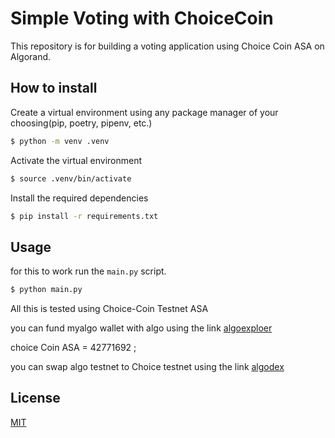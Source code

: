 # Simple Voting with ChoiceCoin

This repository is for building a  voting application using Choice Coin ASA on Algorand.


## How to install

Create a virtual environment using any package manager of your choosing(pip, poetry, pipenv, etc.)
```sh
$ python -m venv .venv
```

Activate the virtual environment
```sh
$ source .venv/bin/activate
```

Install the required dependencies
```sh
$ pip install -r requirements.txt
```

## Usage

for this to work run the `main.py` script.

```sh
$ python main.py
```

All this is tested using Choice-Coin Testnet ASA

you can fund myalgo wallet with algo using the link [algoexploer](https://bank.testnet.algorand.network/)

choice Coin ASA = 42771692 ;

you can swap algo testnet to Choice testnet using the link [algodex](https://testnet.algodex.com/trade/42771692)


## License
[MIT](https://choosealicense.com/licenses/mit/)